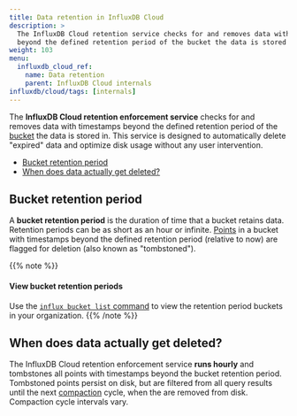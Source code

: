 ```yaml
---
title: Data retention in InfluxDB Cloud
description: >
  The InfluxDB Cloud retention service checks for and removes data with timestamps
  beyond the defined retention period of the bucket the data is stored in.
weight: 103
menu:
  influxdb_cloud_ref:
    name: Data retention
    parent: InfluxDB Cloud internals
influxdb/cloud/tags: [internals]
---
```


The **InfluxDB Cloud retention enforcement service** checks for and removes data
with timestamps beyond the defined retention period of the
[bucket](/influxdb/cloud/reference/glossary/#bucket) the data is stored in.
This service is designed to automatically delete "expired" data and optimize disk
usage without any user intervention.

- [Bucket retention period](#bucket-retention-period)
- [When does data actually get deleted?](#when-does-data-actually-get-deleted)

## Bucket retention period
A **bucket retention period** is the duration of time that a bucket retains data.
Retention periods can be as short as an hour or infinite.
[Points](/influxdb/cloud/reference/glossary/#point) in a bucket with timestamps
beyond the defined retention period (relative to now) are flagged for deletion
(also known as "tombstoned").

{{% note %}}
#### View bucket retention periods
Use the [`influx bucket list` command](/influxdb/cloud/reference/cli/influx/bucket/list/)
to view the retention period buckets in your organization.
{{% /note %}}

## When does data actually get deleted?
The InfluxDB Cloud retention enforcement service **runs hourly** and tombstones
all points with timestamps beyond the bucket retention period.
Tombstoned points persist on disk, but are filtered from all query results until
the next [compaction](/influxdb/cloud/reference/glossary/#compaction) cycle,
when the are removed from disk.
Compaction cycle intervals vary.
